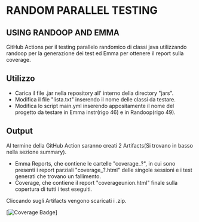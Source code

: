 # RANDOM PARALLEL TESTING   
## USING RANDOOP AND EMMA

GitHub Actions per il testing parallelo randomico di classi java utilizzando randoop per la generazione dei test ed Emma per ottenere il report sulla coverage.

## Utilizzo

- Carica il file .jar nella repository all' interno della directory "jars".
- Modifica il file "lista.txt" inserendo il nome delle classi da testare.
- Modifica lo script main.yml inserendo appositamente il nome del progetto da testare in Emma instr(rigo 46) e in Randoop(rigo 49). 

## Output

Al termine della GitHub Action saranno creati 2 Artifacts(Si trovano in basso nella sezione summary).
- Emma Reports, che contiene le cartelle "coverage_?", in cui sono presenti i report parziali "coverage_?.html" delle singole sessioni e i test generati che trovano un fallimento.
- Coverage, che contiene il report "coverageunion.html" finale sulla copertura di tutti i test eseguiti.

Cliccando sugli Artifacts vengono scaricati i .zip.


[![Coverage Badge](https://img.shields.io/endpoint?url=https://gist.githubusercontent.com/RiccardoRomano9/5c41961cb4e388aa7dfa606e5bbd1542/raw/ParallelRandomTesting__heads_main.json)]
